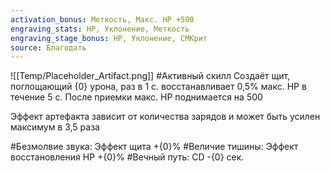 ```yaml
---
activation_bonus: Меткость, Макс. HP +500
engraving_stats: HP, Уклонение, Меткость
engraving_stage_bonus: HP, Уклонение, СМКрит
source: Благодать
---
```

![[Temp/Placeholder_Artifact.png]]
#Активный скилл
Создаёт щит, поглощающий {0} урона, раз в 1 с. восстанавливает 0,5% макс. HP в течение 5 с. После приемки макс. HP поднимается на 500

Эффект артефакта зависит от количества зарядов и может быть усилен максимум в 3,5 раза

#Безмолвие звука: 
Эффект щита +{0}%
#Величие тишины: 
Эффект восстановления HP +{0}%
#Вечный путь: 
CD -{0} сек.
